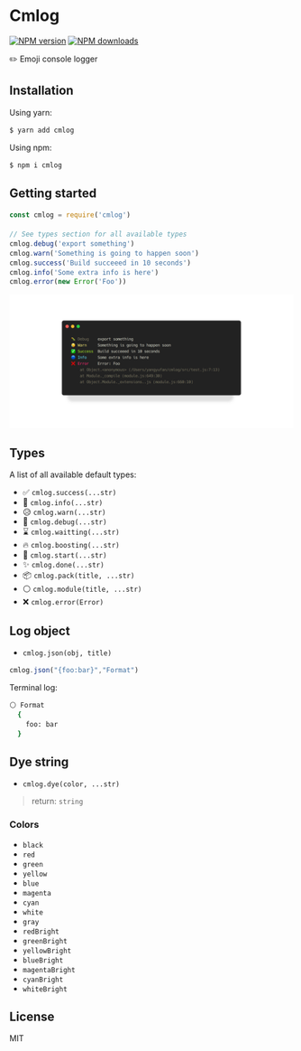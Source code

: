 # Cmlog

[![NPM version](https://img.shields.io/npm/v/cmlog.svg?style=flat)](https://npmjs.org/package/cmlog)
[![NPM downloads](http://img.shields.io/npm/dm/cmlog.svg?style=flat)](https://npmjs.org/package/cmlog)

✏️ Emoji console logger

## Installation

Using yarn:

```bash
$ yarn add cmlog
```

Using npm:

```bash
$ npm i cmlog
```

## Getting started

```js
const cmlog = require('cmlog')

// See types section for all available types
cmlog.debug('export something')
cmlog.warn('Something is going to happen soon')
cmlog.success('Build succeeed in 10 seconds')
cmlog.info('Some extra info is here')
cmlog.error(new Error('Foo'))
```

![preview](https://github.com/canisminor1990/cmlog/raw/master/public/preview.png)

## Types

A list of all available default types:

- ✅ `cmlog.success(...str)`
- 🔵 `cmlog.info(...str)`
- 😥 `cmlog.warn(...str)`
- 🐛 `cmlog.debug(...str)`
- ⌛ `cmlog.waitting(...str)`
- 🔥 `cmlog.boosting(...str)`
- 👶 `cmlog.start(...str)`
- ✨ `cmlog.done(...str)`
- 📦 `cmlog.pack(title, ...str)`
- ⚪ `cmlog.module(title, ...str)`
- ❌ `cmlog.error(Error)`


## Log object

- `cmlog.json(obj, title)`

```js
cmlog.json("{foo:bar}","Format")
```

Terminal log:

```bash
⚪ Format
  {
    foo: bar
  }
```

## Dye string

- `cmlog.dye(color, ...str)`

> return: `string`

### Colors

- `black`
- `red`
- `green`
- `yellow`
- `blue`
- `magenta`
- `cyan`
- `white`
- `gray`
- `redBright`
- `greenBright`
- `yellowBright`
- `blueBright`
- `magentaBright`
- `cyanBright`
- `whiteBright`

## License

MIT
